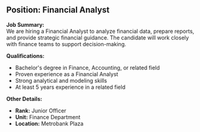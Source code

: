 ## **Position: Financial Analyst**

**Job Summary:**  
We are hiring a Financial Analyst to analyze financial data, prepare reports, and provide strategic financial guidance. The candidate will work closely with finance teams to support decision-making.

**Qualifications:**  
- Bachelor's degree in Finance, Accounting, or related field
- Proven experience as a Financial Analyst
- Strong analytical and modeling skills
- At least 5 years experience in a related field

**Other Details:**
- **Rank:** Junior Officer
- **Unit:** Finance Department
- **Location:** Metrobank Plaza